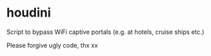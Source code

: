 # houdini
Script to bypass WiFi captive portals (e.g. at hotels, cruise ships etc.)

Please forgive ugly code, thx xx
